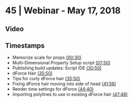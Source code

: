 # 45 | Webinar - May 17, 2018
## Video
<div class="responsive-container"><div id="player"></div></div>
<script>
      var tag = document.createElement('script');
      tag.src = "https://www.youtube.com/iframe_api";
      var firstScriptTag = document.getElementsByTagName('script')[0];
      firstScriptTag.parentNode.insertBefore(tag, firstScriptTag);
      var player;
      function onYouTubeIframeAPIReady() {
        player = new YT.Player('player', {
          videoId: 'IW34DnZGa5Q',
        });
      }
    
    function setCurrentTime(slideNum) {
    var object = [30, 470, 1850, 2150, 2150, 2516, 2680, 2868]
    player.seekTo(object[slideNum]);
  }
</script>
    
## Timestamps
* Memorize scale for props <a href="javascript:void(0);" onclick="setCurrentTime(0)">(00:30)</a>
* Multi-Dimensional Property Setup script <a href="javascript:void(0);" onclick="setCurrentTime(1)">(07:50)</a>
* Publishing build updates: Script IDE <a href="javascript:void(0);" onclick="setCurrentTime(2)">(30:50)</a>
* dForce Hair <a href="javascript:void(0);" onclick="setCurrentTime(3)">(35:50)</a>
* Tips for curly dForce hair <a href="javascript:void(0);" onclick="setCurrentTime(4)">(35:50)</a>
* Fixing dForce hair moving into side of head <a href="javascript:void(0);" onclick="setCurrentTime(5)">(41:56)</a>
* Render time settings for dForce <a href="javascript:void(0);" onclick="setCurrentTime(6)">(44:40)</a>
* Importing polylines to use in existing dForce hair <a href="javascript:void(0);" onclick="setCurrentTime(7)">(47:48)</a>
